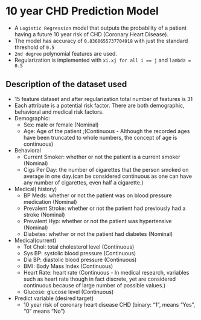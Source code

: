 # 10 year CHD Prediction Model
- A `Logistic Regression` model that outputs the probability of a patient having a future 10 year risk of CHD (Coronary Heart Disease).
- The model has accuracy of `0.8360655737704918` with just the standard threshold of `0.5`
- `2nd degree` polynomial features are used.
- Regularization is implemented with `xi.xj for all i == j` and `lambda = 0.5`

 ## Description of the dataset used
 - 15 feature dataset and after regularization total number of features is 31
 - Each attribute is a potential risk factor. There are both demographic, behavioral and medical risk factors.
 - Demographic:
   - Sex: male or female (Nominal)
   - Age: Age of the patient ;(Continuous - Although the recorded ages have been truncated to whole numbers, the concept of age is continuous)
  - Behavioral
    - Current Smoker: whether or not the patient is a current smoker (Nominal)
    - Cigs Per Day: the number of cigarettes that the person smoked on average in one day.(can be considered continuous as one can have any number of cigarettes, even half a cigarette.)
  - Medical( history)
     - BP Meds: whether or not the patient was on blood pressure medication (Nominal)
     - Prevalent Stroke: whether or not the patient had previously had a stroke (Nominal)
     - Prevalent Hyp: whether or not the patient was hypertensive (Nominal)
     - Diabetes: whether or not the patient had diabetes (Nominal)
   - Medical(current)
     - Tot Chol: total cholesterol level (Continuous)
     - Sys BP: systolic blood pressure (Continuous)
     - Dia BP: diastolic blood pressure (Continuous)
     - BMI: Body Mass Index (Continuous)
     - Heart Rate: heart rate (Continuous - In medical research, variables such as heart rate though in fact discrete, yet are considered continuous because of large number of possible values.)
     - Glucose: glucose level (Continuous)
  - Predict variable (desired target)
    - 10 year risk of coronary heart disease CHD (binary: “1”, means “Yes”, “0” means “No”)
